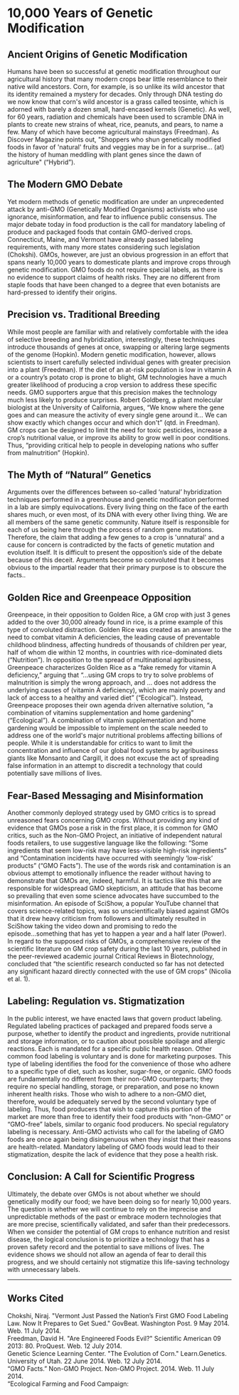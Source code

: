 # 10,000 Years of Genetic Modification

## Ancient Origins of Genetic Modification

Humans have been so successful at genetic modification throughout our agricultural history that many modern crops bear little resemblance to their native wild ancestors. Corn, for example, is so unlike its wild ancestor that its identity remained a mystery for decades. Only through DNA testing do we now know that corn's wild ancestor is a grass called teosinte, which is adorned with barely a dozen small, hard-encased kernels (Genetic). As well, for 60 years, radiation and chemicals have been used to scramble DNA in plants to create new strains of wheat, rice, peanuts, and pears, to name a few. Many of which have become agricultural mainstays (Freedman). As Discover Magazine points out, "Shoppers who shun genetically modified foods in favor of 'natural' fruits and veggies may be in for a surprise... (at) the history of human meddling with plant genes since the dawn of agriculture" (“Hybrid”).

## The Modern GMO Debate

Yet modern methods of genetic modification are under an unprecedented attack by anti-GMO (Genetically Modified Organisms) activists who use ignorance, misinformation, and fear to influence public consensus. The major debate today in food production is the call for mandatory labeling of produce and packaged foods that contain GMO-derived crops. Connecticut, Maine, and Vermont have already passed labeling requirements, with many more states considering such legislation (Chokshi). GMOs, however, are just an obvious progression in an effort that spans nearly 10,000 years to domesticate plants and improve crops through genetic modification. GMO foods do not require special labels, as there is no evidence to support claims of health risks. They are no different from staple foods that have been changed to a degree that even botanists are hard-pressed to identify their origins.

## Precision vs. Traditional Breeding

While most people are familiar with and relatively comfortable with the idea of selective breeding and hybridization, interestingly, these techniques introduce thousands of genes at once, swapping or altering large segments of the genome (Hopkin). Modern genetic modification, however, allows scientists to insert carefully selected individual genes with greater precision into a plant (Freedman). If the diet of an at-risk population is low in vitamin A or a country’s potato crop is prone to blight, GM technologies have a much greater likelihood of producing a crop version to address these specific needs. GMO supporters argue that this precision makes the technology much less likely to produce surprises. Robert Goldberg, a plant molecular biologist at the University of California, argues, “We know where the gene goes and can measure the activity of every single gene around it... We can show exactly which changes occur and which don't” (qtd. in Freedman). GM crops can be designed to limit the need for toxic pesticides, increase a crop’s nutritional value, or improve its ability to grow well in poor conditions. Thus, “providing critical help to people in developing nations who suffer from malnutrition” (Hopkin).

## The Myth of “Natural” Genetics

Arguments over the differences between so-called ‘natural’ hybridization techniques performed in a greenhouse and genetic modification performed in a lab are simply equivocations. Every living thing on the face of the earth shares much, or even most, of its DNA with every other living thing. We are all members of the same genetic community. Nature itself is responsible for each of us being here through the process of random gene mutations. Therefore, the claim that adding a few genes to a crop is 'unnatural' and a cause for concern is contradicted by the facts of genetic mutation and evolution itself. It is difficult to present the opposition’s side of the debate because of this deceit. Arguments become so convoluted that it becomes obvious to the impartial reader that their primary purpose is to obscure the facts..

## Golden Rice and Greenpeace Opposition

Greenpeace, in their opposition to Golden Rice, a GM crop with just 3 genes added to the over 30,000 already found in rice, is a prime example of this type of convoluted distraction. Golden Rice was created as an answer to the need to combat vitamin A deficiencies, the leading cause of preventable childhood blindness, affecting hundreds of thousands of children per year, half of whom die within 12 months, in countries with rice-dominated diets (“Nutrition”). In opposition to the spread of multinational agribusiness, Greenpeace characterizes Golden Rice as a “fake remedy for vitamin A deficiency,” arguing that “...using GM crops to try to solve problems of malnutrition is simply the wrong approach, and ... does not address the underlying causes of (vitamin A deficiency), which are mainly poverty and lack of access to a healthy and varied diet” (“Ecological”). Instead, Greenpeace proposes their own agenda driven alternative solution, “a combination of vitamins supplementation and home gardening” (“Ecological”). A combination of vitamin supplementation and home gardening would be impossible to implement on the scale needed to address one of the world's major nutritional problems affecting billions of people. While it is understandable for critics to want to limit the concentration and influence of our global food systems by agribusiness giants like Monsanto and Cargill, it does not excuse the act of spreading false information in an attempt to discredit a technology that could potentially save millions of lives.

## Fear-Based Messaging and Misinformation

Another commonly deployed strategy used by GMO critics is to spread unreasoned fears concerning GMO crops. Without providing any kind of evidence that GMOs pose a risk in the first place, it is common for GMO critics, such as the Non-GMO Project, an initiative of independent natural foods retailers, to use suggestive language like the following: “Some ingredients that seem low-risk may have less-visible high-risk ingredients” and “Contamination incidents have occurred with seemingly ‘low-risk’ products” (“GMO Facts”). The use of the words risk and contamination is an obvious attempt to emotionally influence the reader without having to demonstrate that GMOs are, indeed, harmful. It is tactics like this that are responsible for widespread GMO skepticism, an attitude that has become so prevailing that even some science advocates have succumbed to the misinformation. An episode of SciShow, a popular YouTube channel that covers science-related topics, was so unscientifically biased against GMOs that it drew heavy criticism from followers and ultimately resulted in SciShow taking the video down and promising to redo the episode...something that has yet to happen a year and a half later (Power). In regard to the supposed risks of GMOs, a comprehensive review of the scientific literature on GM crop safety during the last 10 years, published in the peer-reviewed academic journal Critical Reviews in Biotechnology, concluded that “the scientific research conducted so far has not detected any significant hazard directly connected with the use of GM crops” (Nicolia et al. 1).

## Labeling: Regulation vs. Stigmatization

In the public interest, we have enacted laws that govern product labeling. Regulated labeling practices of packaged and prepared foods serve a purpose, whether to identify the product and ingredients, provide nutritional and storage information, or to caution about possible spoilage and allergic reactions. Each is mandated for a specific public health reason. Other common food labeling is voluntary and is done for marketing purposes. This type of labeling identifies the food for the convenience of those who adhere to a specific type of diet, such as kosher, sugar-free, or organic. GMO foods are fundamentally no different from their non-GMO counterparts; they require no special handling, storage, or preparation, and pose no known inherent health risks. Those who wish to adhere to a non-GMO diet, therefore, would be adequately served by the second voluntary type of labeling. Thus, food producers that wish to capture this portion of the market are more than free to identify their food products with “non-GMO” or “GMO-free” labels, similar to organic food producers. No special regulatory labeling is necessary. Anti-GMO activists who call for the labeling of GMO foods are once again being disingenuous when they insist that their reasons are health-related. Mandatory labeling of GMO foods would lead to their stigmatization, despite the lack of evidence that they pose a health risk.

## Conclusion: A Call for Scientific Progress

Ultimately, the debate over GMOs is not about whether we should genetically modify our food; we have been doing so for nearly 10,000 years. The question is whether we will continue to rely on the imprecise and unpredictable methods of the past or embrace modern technologies that are more precise, scientifically validated, and safer than their predecessors. When we consider the potential of GM crops to enhance nutrition and resist disease, the logical conclusion is to prioritize a technology that has a proven safety record and the potential to save millions of lives. The evidence shows we should not allow an agenda of fear to derail this progress, and we should certainly not stigmatize this life-saving technology with unnecessary labels.

---

## Works Cited

Chokshi, Niraj. "Vermont Just Passed the Nation’s First GMO Food Labeling Law. Now It Prepares to Get Sued." GovBeat. Washington Post. 9 May 2014. Web. 11 July 2014.  
Freedman, David H. "Are Engineered Foods Evil?" Scientific American 09 2013: 80. ProQuest. Web. 12 July 2014.  
Genetic Science Learning Center. "The Evolution of Corn." Learn.Genetics. University of Utah. 22 June 2014. Web. 12 July 2014.  
“GMO Facts.” Non-GMO Project. Non-GMO Project. 2014. Web. 11 July 2014.  
“Ecological Farming and Food Campaign:
